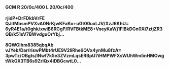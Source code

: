 #### GCM R 20/0c/400 L 20/0c/400
**rjidP+DrFDkbVrFE**<br/>**QJitMbsmPVXvA0NrKjwKFaKo+uGt00uxLJV/XzJ6KhU=**<br/>**6yR4E1a/t0ghk/xwiB6RGgP/RVFBtkME8+VseyKaWj1FIBkDGn0Xi7ztjZR3QB/k51sV7BWvdguOrYbj...**<br/><br/>
**8QWGIhm8385qbqAb**<br/>**vJYeb/Dar/riswPMbt4rUE9V2liRhe6QVx4ynMu8fzA=**<br/>**3pwTz/OBgts/INwf7k5e3ZVzmLqsERBpU7iHMPWFXsWUhWm5nHMOwgtWkGX3TB6s9ZrlQx4iDBGcwtL0...**